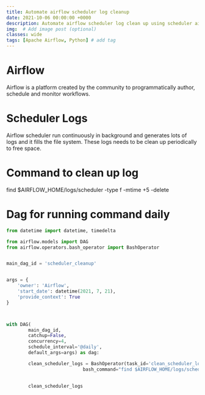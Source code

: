 ```yaml
---
title: Automate airflow scheduler log cleanup
date: 2021-10-06 00:00:00 +0000
description: Automate airflow scheduler log clean up using scheduler airflow dag.
img:  # Add image post (optional)
classes: wide
tags: [Apache Airflow, Python] # add tag
---
```

# Airflow
Airflow is a platform created by the community to programmatically author, schedule and monitor workflows.  

# Scheduler Logs
Airflow scheduler run continuously in background and generates lots of logs and it fills the file system. These logs needs to be clean up periodically to free space.

# Command to clean up log
find $AIRFLOW_HOME/logs/scheduler -type f -mtime +5 -delete

# Dag for running command daily
```python
from datetime import datetime, timedelta

from airflow.models import DAG
from airflow.operators.bash_operator import BashOperator


main_dag_id = 'scheduler_cleanup'


args = {
    'owner': 'Airflow',
    'start_date': datetime(2021, 7, 21),
    'provide_context': True
}



with DAG(
        main_dag_id,        
        catchup=False,
        concurrency=4,
        schedule_interval='@daily',
        default_args=args) as dag:

        clean_scheduler_logs = BashOperator(task_id='clean_scheduler_logs',
                            bash_command="find $AIRFLOW_HOME/logs/scheduler -type f -mtime +7 -delete")
       

        clean_scheduler_logs
```
